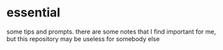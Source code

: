# essential
some tips and prompts.
there are some notes that I find important for me, but this repository may be useless for somebody else
